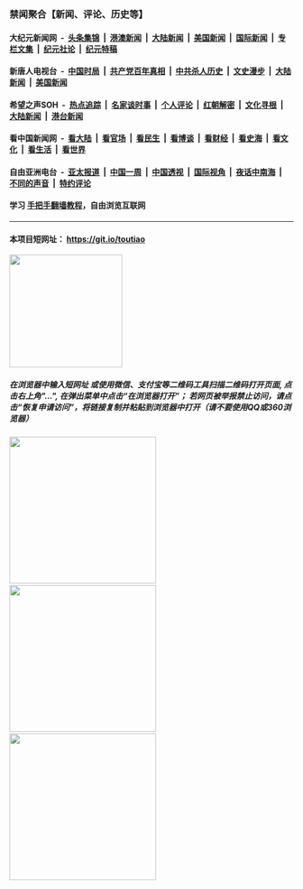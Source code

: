 ### 禁闻聚合【新闻、评论、历史等】

#### 大纪元新闻网 &nbsp;-&nbsp; [头条集锦](indexes/E头条集锦.md?t=02131655) &nbsp;|&nbsp; [港澳新闻](indexes/E港澳新闻.md?t=02131655)  &nbsp;|&nbsp; [大陆新闻](indexes/E大陆新闻.md?t=02131655) &nbsp;|&nbsp; [美国新闻](indexes/E美国新闻.md?t=02131655) &nbsp;|&nbsp; [国际新闻](indexes/E国际新闻.md?t=02131655) &nbsp;|&nbsp; [专栏文集](indexes/E专栏文集.md?t=02131655) &nbsp;|&nbsp; [纪元社论](indexes/E纪元社论.md?t=02131655) &nbsp;|&nbsp; [纪元特稿](indexes/E纪元特稿.md?t=02131655) 

#### 新唐人电视台 &nbsp;-&nbsp; [中国时局](indexes/N中国时局.md?t=02131655) &nbsp;|&nbsp; [共产党百年真相](indexes/N共产党百年真相.md?t=02131655) &nbsp;|&nbsp; [中共杀人历史](indexes/N中共杀人历史.md?t=02131655) &nbsp;|&nbsp; [文史漫步](indexes/N文史漫步.md?t=02131655) &nbsp;|&nbsp; [大陆新闻](indexes/N大陆新闻.md?t=02131655) &nbsp;|&nbsp; [美国新闻](indexes/N美国新闻.md?t=02131655)

#### 希望之声SOH &nbsp;-&nbsp; [热点追踪](indexes/H热点追踪.md?t=02131655) &nbsp;|&nbsp; [名家谈时事](indexes/H名家谈时事.md?t=02131655) &nbsp;|&nbsp; [个人评论](indexes/H个人评论.md?t=02131655)  &nbsp;|&nbsp; [红朝解密](indexes/H红朝解密.md?t=02131655) &nbsp;|&nbsp; [文化寻根](indexes/H文化寻根.md?t=02131655) &nbsp;|&nbsp; [大陆新闻](indexes/H大陆新闻.md?t=02131655) &nbsp;|&nbsp; [港台新闻](indexes/H港台新闻.md?t=02131655)

#### 看中国新闻网 &nbsp;-&nbsp; [看大陆](indexes/S看大陆.md?t=02131655) &nbsp;|&nbsp; [看官场](indexes/S看官场.md?t=02131655) &nbsp;|&nbsp; [看民生](indexes/S看民生.md?t=02131655)  &nbsp;|&nbsp; [看博谈](indexes/S看博谈.md?t=02131655) &nbsp;|&nbsp; [看财经](indexes/S看财经.md?t=02131655) &nbsp;|&nbsp; [看史海](indexes/S看史海.md?t=02131655) &nbsp;|&nbsp; [看文化](indexes/S看文化.md?t=02131655) &nbsp;|&nbsp; [看生活](indexes/S看生活.md?t=02131655) &nbsp;|&nbsp; [看世界](indexes/S看世界.md?t=02131655)

#### 自由亚洲电台 &nbsp;-&nbsp; [亚太报道](indexes/R亚太报道.md?t=02131655) &nbsp;|&nbsp; [中国一周](indexes/R中国一周.md?t=02131655) &nbsp;|&nbsp; [中国透视](indexes/R中国透视.md?t=02131655)  &nbsp;|&nbsp; [国际视角](indexes/R国际视角.md?t=02131655) &nbsp;|&nbsp; [夜话中南海](indexes/R夜话中南海.md?t=02131655) &nbsp;|&nbsp; [不同的声音](indexes/R不同的声音.md?t=02131655) &nbsp;|&nbsp; [特约评论](indexes/R特约评论.md?t=02131655)

#### 学习 [手把手翻墙教程](https://github.com/gfw-breaker/guides/wiki)，自由浏览互联网

----

#### 本项目短网址： https://git.io/toutiao
<img src="https://raw.githubusercontent.com/gfw-breaker/banned-news/master/scripts/img/qr.png" width="200px"/>  

##### 在浏览器中输入短网址 或使用微信、支付宝等二维码工具扫描二维码打开页面, 点击右上角"...", 在弹出菜单中点击“在浏览器打开”； 若网页被举报禁止访问，请点击“恢复申请访问”，将链接复制并粘贴到浏览器中打开（请不要使用QQ或360浏览器）

<img src="https://raw.githubusercontent.com/gfw-breaker/banned-news/master/scripts/img/1.png" width="260px"/> &nbsp; <img src="https://raw.githubusercontent.com/gfw-breaker/banned-news/master/scripts/img/2.png" width="260px"/> &nbsp; <img src="https://raw.githubusercontent.com/gfw-breaker/banned-news/master/scripts/img/3.png" width="260px"/>
